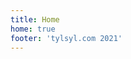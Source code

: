 ```yaml
---
title: Home
home: true
footer: 'tylsyl.com 2021'
---
```

<!-- if u want some tex in the footer, you would put it as footer value -->
<!-- eg. footer: Apache/2.4.18 (Ubuntu) Server at localhost Port 80 -->

<BlogPostList
  :pages="$site.pages"
  :page-size="$site.themeConfig.pageSize"
  :start-page="$site.themeConfig.startPage"
/>
